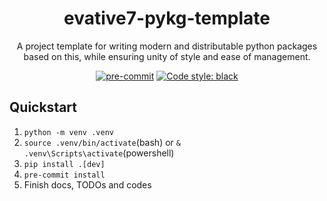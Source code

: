 <div align="center">

# evative7-pykg-template

A project template for writing modern and distributable python packages based on this, while ensuring unity of style and ease of management.

[![pre-commit](https://img.shields.io/badge/pre--commit-enabled-brightgreen?logo=pre-commit)](https://github.com/pre-commit/pre-commit)
<a href="https://github.com/psf/black"><img alt="Code style: black" src="https://img.shields.io/badge/code%20style-black-000000.svg"></a>

</div>

## Quickstart

1. `python -m venv .venv`
1. `source .venv/bin/activate`(bash) or `& .venv\Scripts\activate`(powershell)
1. `pip install .[dev]`
1. `pre-commit install`
1. Finish docs, TODOs and codes
